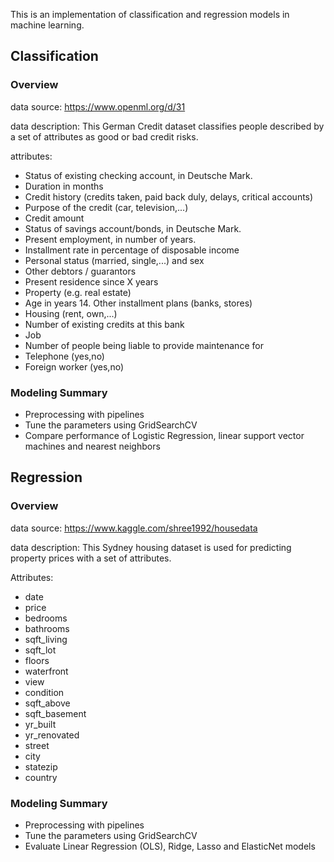 This is an implementation of classification and regression models in machine learning.

## Classification

### Overview

data source: https://www.openml.org/d/31

data description: This German Credit dataset classifies people described by a set of attributes as good or bad credit risks.

attributes:

- Status of existing checking account, in Deutsche Mark.  
- Duration in months
- Credit history (credits taken, paid back duly, delays, critical accounts) 
- Purpose of the credit (car, television,...) 
- Credit amount 
- Status of savings account/bonds, in Deutsche Mark. 
- Present employment, in number of years. 
- Installment rate in percentage of disposable income 
- Personal status (married, single,...) and sex  
- Other debtors / guarantors  
- Present residence since X years 
- Property (e.g. real estate)  
- Age in years  14. Other installment plans (banks, stores)  
- Housing (rent, own,...)  
- Number of existing credits at this bank  
- Job  
- Number of people being liable to provide maintenance for 
- Telephone (yes,no)  
- Foreign worker (yes,no) 

### Modeling Summary
- Preprocessing with pipelines
- Tune the parameters using GridSearchCV
- Compare performance of Logistic Regression, linear support vector machines and nearest neighbors

## Regression

### Overview

data source: https://www.kaggle.com/shree1992/housedata

data description: This Sydney housing dataset is used for predicting property prices with a set of attributes.

Attributes:

- date
- price
- bedrooms
- bathrooms
- sqft_living
- sqft_lot
- floors
- waterfront
- view
- condition
- sqft_above
- sqft_basement
- yr_built
- yr_renovated
- street
- city
- statezip
- country

### Modeling Summary

- Preprocessing with pipelines
- Tune the parameters using GridSearchCV
- Evaluate Linear Regression (OLS), Ridge, Lasso and ElasticNet models

